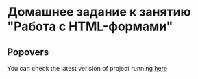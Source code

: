 # Домашнее задание к занятию "Работа с HTML-формами"

## Popovers

You can check the latest verision of project running [here]()